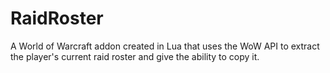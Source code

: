 # RaidRoster
A World of Warcraft addon created in Lua that uses the WoW API to extract the player's current raid roster and give the ability to copy it.
